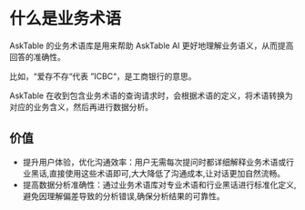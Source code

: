 # 什么是业务术语


AskTable 的业务术语库是用来帮助 AskTable AI 更好地理解业务语义，从而提高回答的准确性。

比如，“爱存不存“代表 ”ICBC“，是工商银行的意思。


AskTable 在收到包含业务术语的查询请求时，会根据术语的定义，将术语转换为对应的业务含义，然后再进行数据分析。


## 价值

- 提升用户体验，优化沟通效率：用户无需每次提问时都详细解释业务术语或行业黑话,直接使用这些术语即可,大大降低了沟通成本,让对话更加自然流畅。
- 提高数据分析准确性：通过业务术语库对专业术语和行业黑话进行标准化定义,避免因理解偏差导致的分析错误,确保分析结果的可靠性。
